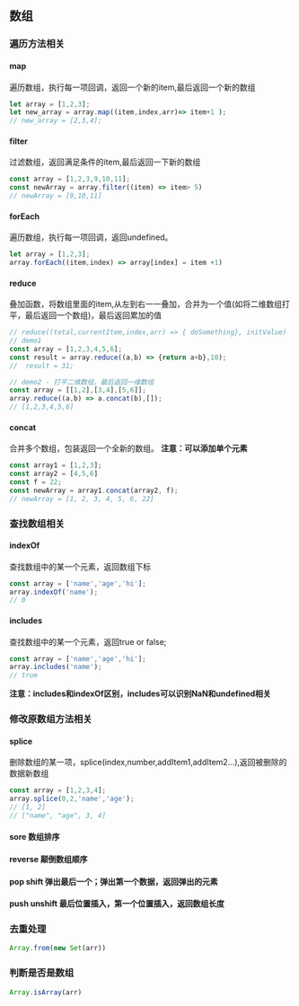 ## 数组
### 遍历方法相关
#### map
遍历数组，执行每一项回调，返回一个新的item,最后返回一个新的数组
```js
let array = [1,2,3];
let new_array = array.map((item,index,arr)=> item+1 );
// new_array = [2,3,4];
```

#### filter
过滤数组，返回满足条件的item,最后返回一下新的数组
```js
const array = [1,2,3,9,10,11];
const newArray = array.filter((item) => item> 5)
// newArray = [9,10,11]
```

#### forEach
遍历数组，执行每一项回调，返回undefined。
```js
let array = [1,2,3];
array.forEach((item,index) => array[index] = item +1)
```

#### reduce
叠加函数，将数组里面的item,从左到右一一叠加，合并为一个值(如将二维数组打平，最后返回一个数组)，最后返回累加的值
```js
// reduce((total,currentItem,index,arr) => { doSomething}, initValue)
// demo1
const array = [1,2,3,4,5,6];
const result = array.reduce((a,b) => {return a+b},10);
//  result = 31;

// demo2 - 打平二维数组，最后返回一维数组
const array = [[1,2],[3,4],[5,6]];
array.reduce((a,b) => a.concat(b),[]);
// [1,2,3,4,5,6]
```

#### concat
合并多个数组，包装返回一个全新的数组。
**注意：可以添加单个元素**
```js
const array1 = [1,2,3];
const array2 = [4,5,6]
const f = 22;
const newArray = array1.concat(array2, f);
// newArray = [1, 2, 3, 4, 5, 6, 22]
```

### 查找数组相关
#### indexOf
查找数组中的某一个元素，返回数组下标
```js
const array = ['name','age','hi'];
array.indexOf('name');
// 0
```

#### includes
查找数组中的某一个元素，返回true or false;
```js
const array = ['name','age','hi'];
array.includes('name');
// true
```
**注意：includes和indexOf区别，includes可以识别NaN和undefined相关**

### 修改原数组方法相关
#### splice
删除数组的某一项，splice(index,number,addItem1,addItem2...),返回被删除的数据新数组

```js
const array = [1,2,3,4];
array.splice(0,2,'name','age');
// [1, 2]
// ["name", "age", 3, 4]
```
#### sore 数组排序
#### reverse 颠倒数组顺序
#### pop shift 弹出最后一个；弹出第一个数据，返回弹出的元素
#### push unshift 最后位置插入，第一个位置插入，返回数组长度
### 去重处理
```js
Array.from(new Set(arr))
```
### 判断是否是数组
```js
Array.isArray(arr)
```
